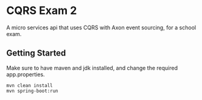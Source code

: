 # CQRS Exam 2
A micro services api that uses CQRS with Axon event sourcing, for a school exam.

## Getting Started
Make sure to have maven and jdk installed, and change the required app.properties.
```
mvn clean install
mvn spring-boot:run
```
